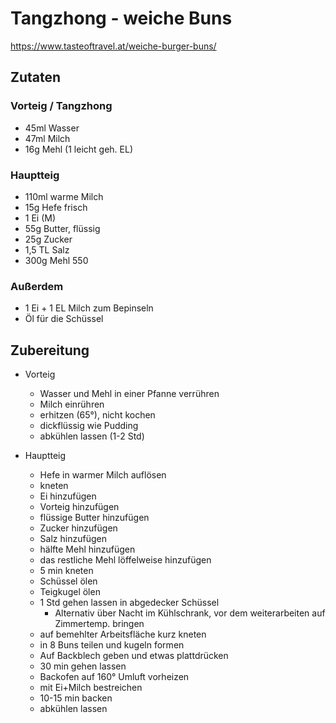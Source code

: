 # Tangzhong - weiche Buns

https://www.tasteoftravel.at/weiche-burger-buns/

## Zutaten

### Vorteig / Tangzhong

* 45ml Wasser
* 47ml Milch
* 16g Mehl (1 leicht geh. EL)

### Hauptteig

* 110ml warme Milch
* 15g Hefe frisch
* 1 Ei (M)
* 55g Butter, flüssig
* 25g Zucker
* 1,5 TL Salz
* 300g Mehl 550

### Außerdem

* 1 Ei + 1 EL Milch zum Bepinseln
* Öl für die Schüssel

## Zubereitung

* Vorteig
	* Wasser und Mehl in einer Pfanne verrühren
	* Milch einrühren
	* erhitzen (65°), nicht kochen
	* dickflüssig wie Pudding
	* abkühlen lassen (1-2 Std)
	
* Hauptteig
	* Hefe in warmer Milch auflösen
	* kneten
	* Ei hinzufügen
	* Vorteig hinzufügen
	* flüssige Butter hinzufügen
	* Zucker hinzufügen
	* Salz hinzufügen
	* hälfte Mehl hinzufügen
	* das restliche Mehl löffelweise hinzufügen
	* 5 min kneten
	* Schüssel ölen
	* Teigkugel ölen
	* 1 Std gehen lassen in abgedecker Schüssel 
		* Alternativ über Nacht im Kühlschrank, vor dem weiterarbeiten auf Zimmertemp. bringen
	* auf bemehlter Arbeitsfläche kurz kneten
	* in 8 Buns teilen und kugeln formen
	* Auf Backblech geben und etwas plattdrücken
	* 30 min gehen lassen
	* Backofen auf 160° Umluft vorheizen
	* mit Ei+Milch bestreichen
	* 10-15 min backen
	* abkühlen lassen
